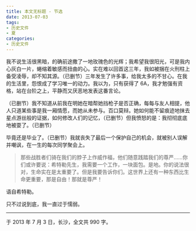 ```yaml
---
title: 本文无标题 - 节选
date: 2013-07-03
tags:
- 历史文件
- 夏
categories:
- 历史文件
---
```


我不说生活很黑暗，的确前途撒了一地玫瑰色的光辉；我希望我很阳光，可是我内心灰白一片，蜷缩着敏感而扭曲的心。实在难以回首这三年，我如被捆在火刑柱上备受凌辱，却不知其源。（已删节）三年发生了许多事，给我太多的不甘心。在我的生活里，怨恨成了学习唯一的动力。我以为，只有获得了 6A，我才勉强有资格，站在台阶之上，平静而又厌恶地发表这番言论。

（已删节）我不知道从前我在明她在暗帮她挡枪子是否正确，每每与友人相提，他人只道某些事是我一厢情愿，而她从未参与。百口莫辩。她如何能不留痕迹地抹去星点游丝般的证据，如何修改人们的记忆，（已删节）但我愤怒的是：我彻彻底底地被耍了。（已删节）

毕竟还是毕业了。（已删节）我就丧失了最后一个保护自己的机会，就被别人误解并嘲讽，在一生的每次同学聚会上。

> 那些战胜者们骑在我们的脖子上作威作福，他们随意践踏我们的尊严……你们或许要说：希特勒先生，我需要一个工作，一块面包。是地。你的说法很对，生命实在是太重要了。但是我要告诉你们。这世界上还有一种东西比生命更重要，那是自由！那就是尊严！

语自希特勒。

只不过说到底，我一直过于懦弱。

------

于 2013 年 7 月 3 日，长沙，全文共 990 字。
